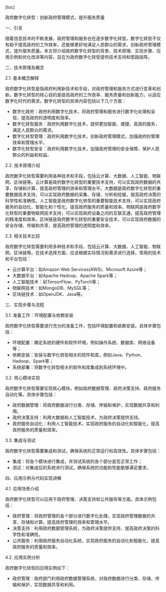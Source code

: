 
[toc]                    
                
                
政府数字化转型：创新政府管理模式，提升服务质量

一、引言

随着信息技术的不断发展，政府管理和服务也在逐步数字化转型。数字化转型不仅有助于提高政府的工作效率，还能够更好地满足人民群众的需求，创新政府管理模式，提升服务质量。本文将介绍政府数字化转型的背景、技术原理、实现步骤、应用示例和优化改进等内容，旨在为政府数字化转型提供技术支持和思路指导。

二、技术原理及概念

2.1. 基本概念解释

政府数字化转型是指政府利用新技术和手段，对政府管理和服务方式进行变革和创新。数字化转型的核心目的是提高政府的工作效率、服务质量和创新能力，以适应数字化时代的需求。数字化转型的具体内容包括以下几个方面：

- 数字化政府：政府利用数字化技术，将政府管理和服务进行数字化处理和呈现，提高政府的透明度和效率。
- 数字化转型服务：政府利用数字化技术，提供更加智能、便捷、高效的服务，满足人民群众的需求。
- 数字化转型管理：政府利用数字化技术，创新政府管理模式，加强政府的管理效率和管理水平。
- 数字化转型安全：政府利用数字化技术，加强政府管理的安全保障，保护人民群众的利益和权益。

2.2. 技术原理介绍

政府数字化转型需要利用各种技术和手段，包括云计算、大数据、人工智能、物联网、区块链等。云计算是政府数字化转型的重要技术支持，可以实现政府数据的共享、存储和计算，提高政府管理的效率和管理水平。大数据是政府数字化转型的重要数据技术支持，可以实现政府数据的采集、存储、分析和挖掘，提高政府决策的科学性和准确性。人工智能是政府数字化转型的重要智能技术支持，可以实现政府服务的自动化、智能化和个性化，提高政府服务的质量和效率。物联网是政府数字化转型的重要物联网技术支持，可以实现政府设备之间的互联互通，提高政府管理的精准度和效率。区块链是政府数字化转型的重要安全技术，可以实现政府数据的安全存储、传输和共享，提高政府管理的透明度和效率。

2.3. 相关技术比较

政府数字化转型需要利用多种技术和手段，包括云计算、大数据、人工智能、物联网、区块链等。在技术选择方面，应该根据实际情况和需求进行选择，常用的技术和平台包括：

- 云计算平台：如Amazon Web Services(AWS)、Microsoft Azure等；
- 大数据平台：如Apache Hadoop、Apache Spark等；
- 人工智能技术：如TensorFlow、PyTorch等；
- 物联网技术：如MongoDB、MySQL等；
- 区块链技术：如OpenJDK、Java等。

三、实现步骤与流程

3.1. 准备工作：环境配置与依赖安装

政府数字化转型需要进行充分的准备工作，包括环境配置和依赖安装。具体步骤包括：

- 环境配置：确定系统的硬件和软件环境，例如操作系统、数据库、网络设备等；
- 依赖安装：安装与数字化转型相关的软件和库，例如Java、Python、Hadoop、Spark等；
- 系统部署：将数字化转型相关的软件和库集成到系统环境中。

3.2. 核心模块实现

政府数字化转型需要实现核心模块，例如政府数据管理、政府决策支持、政府服务自动化等。具体步骤包括：

- 政府数据管理：将政府数据进行分类、存储、传输和保护，实现数据共享和利用。
- 政府决策支持：利用大数据和人工智能技术，为政府决策提供支持。
- 政府服务自动化：利用人工智能技术，实现政府服务的自动化和智能化，提高政府服务的质量和效率。

3.3. 集成与测试

政府数字化转型需要集成和测试，确保系统的正常运行和高效性。具体步骤包括：

- 集成：将各个模块进行集成，并测试系统的各个部分是否正常工作；
- 测试：对集成后的系统进行测试，确保系统的功能和性能能够满足要求。

四、应用示例与代码实现讲解

4.1. 应用场景介绍

政府数字化转型可以应用于政府管理、决策支持和公共服务等方面。具体示例包括：

- 政府管理：将政府管理的各个部分进行数字化处理，实现政府管理数据的共享、存储和计算，提高政府管理的效率和管理水平。
- 决策支持：利用政府数据管理系统，为政府决策提供支持，提高政府决策的科学性和准确性。
- 公共服务：利用政府服务自动化系统，实现政府服务的自动化和智能化，提高政府服务的质量和效率。

4.2. 应用实例分析

政府数字化转型的应用实例如下：

- 政府管理：政府部门利用政府数据管理系统，对政府数据进行分类、存储、传输和保护，实现数据共享和利用。

